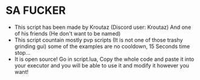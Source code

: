 # SA FUCKER
- This script has been made by Kroutaz (Discord user: Kroutaz) And one of his friends (He don't want to be named)
- This script countain mostly pvp scripts (It is not one of those trashy grinding gui) some of the examples are no cooldown, 15 Seconds time stop...
- It is open source! Go in script.lua, Copy the whole code and paste it into your executor and you will be able to use it and modify it however you want!
